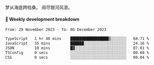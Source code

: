 梦从海底跨枯桑。
阅尽银河风浪。


#### 📝 Weekly development breakdown

<!--START_SECTION:waka-->

```txt
From: 29 November 2023 - To: 06 December 2023

TypeScript   1 hr 40 mins    █████████████████▒░░░░░░░   68.71 %
JavaScript   35 mins         ██████░░░░░░░░░░░░░░░░░░░   24.16 %
JSON         10 mins         █▓░░░░░░░░░░░░░░░░░░░░░░░   07.01 %
TSConfig     0 secs          ░░░░░░░░░░░░░░░░░░░░░░░░░   00.08 %
CSS          0 secs          ░░░░░░░░░░░░░░░░░░░░░░░░░   00.04 %
```

<!--END_SECTION:waka-->



